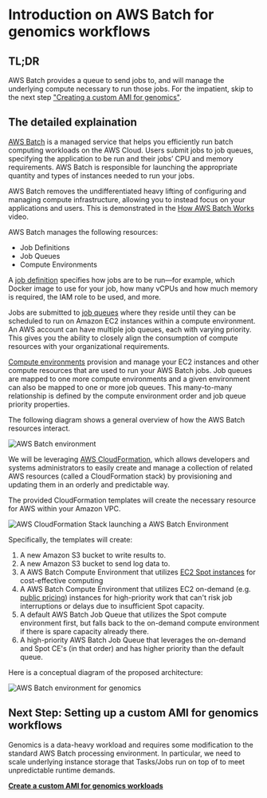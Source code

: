 # Introduction on AWS Batch for genomics workflows

## TL;DR

AWS Batch provides a queue to send jobs to, and will manage the underlying compute necessary to run those jobs. For the impatient, skip to the next step ["Creating a custom AMI for genomics"](./create-custom-ami.md).

## The detailed explaination

[AWS Batch](https://aws.amazon.com/batch/) is a managed service that helps you efficiently run batch computing workloads on the AWS Cloud. Users submit jobs to job queues, specifying the application to be run and their jobs’ CPU and memory requirements. AWS Batch is responsible for launching the appropriate quantity and types of instances needed to run your jobs.



AWS Batch removes the undifferentiated heavy lifting of configuring and managing compute infrastructure, allowing you to instead focus on your applications and users. This is demonstrated in the [How AWS Batch Works](https://www.youtube.com/watch?v=T4aAWrGHmxQ) video.

AWS Batch manages the following resources:

* Job Definitions
* Job Queues
* Compute Environments


A [job definition](http://docs.aws.amazon.com/batch/latest/userguide/job_definitions.html) specifies how jobs are to be run—for example, which Docker image to use for your job, how many vCPUs and how much memory is required, the IAM role to be used, and more.

Jobs are submitted to [job queues](http://docs.aws.amazon.com/batch/latest/userguide/job_queues.html) where they reside until they can be scheduled to run on Amazon EC2 instances within a compute environment. An AWS account can have multiple job queues, each with varying priority. This gives you the ability to closely align the consumption of compute resources with your organizational requirements.

[Compute environments](http://docs.aws.amazon.com/batch/latest/userguide/compute_environments.html) provision and manage your EC2 instances and other compute resources that are used to run your AWS Batch jobs. Job queues are mapped to one more compute environments and a given environment can also be mapped to one or more job queues. This many-to-many relationship is defined by the compute environment order and job queue priority properties.

The following diagram shows a general overview of how the AWS Batch resources interact.

![AWS Batch environment](https://d2908q01vomqb2.cloudfront.net/1b6453892473a467d07372d45eb05abc2031647a/2018/04/23/AWSBatchresoucreinteract-diagram.png)

We will be leveraging [AWS CloudFormation](https://aws.amazon.com/cloudformation/), which allows developers and systems administrators to easily create and manage a collection of related AWS resources (called a CloudFormation stack) by provisioning and updating them in an orderly and predictable way.


The provided CloudFormation templates will create the necessary resource for AWS within your Amazon VPC.

![AWS CloudFormation Stack launching a AWS Batch Environment](https://d2908q01vomqb2.cloudfront.net/1b6453892473a467d07372d45eb05abc2031647a/2018/04/23/Picture1-1.png)


Specifically, the templates will create:

1. A new Amazon S3 bucket to write results to.
2. A new Amazon S3 bucket to send log data to.
3. A AWS Batch Compute Environment that utilizes [EC2 Spot instances](https://docs.aws.amazon.com/AWSEC2/latest/UserGuide/using-spot-instances.html) for cost-effective computing
4. A AWS Batch Compute Environment that utilizes EC2 on-demand (e.g. [public pricing](https://aws.amazon.com/ec2/pricing/on-demand/)) instances for high-priority work that can't risk job interruptions or delays due to insufficient Spot capacity.
5. A default AWS Batch Job Queue that utilizes the Spot compute environment first, but falls back to the on-demand compute environment if there is spare capacity already there.
6. A high-priority AWS Batch Job Queue that leverages the on-demand and Spot CE's (in that order) and has higher priority than the default queue.

Here is a conceptual diagram of the proposed architecture:

![AWS Batch environment for genomics](https://d2908q01vomqb2.cloudfront.net/1b6453892473a467d07372d45eb05abc2031647a/2018/04/23/Picture2.png)


## Next Step: Setting up a custom AMI for genomics workflows

Genomics is a data-heavy workload and requires some modification to the standard AWS Batch processing environment. In particular, we need to scale underlying instance storage that Tasks/Jobs run on top of to meet unpredictable runtime demands.

**[Create a custom AMI for genomics workloads](./create-custom-ami.md)**
